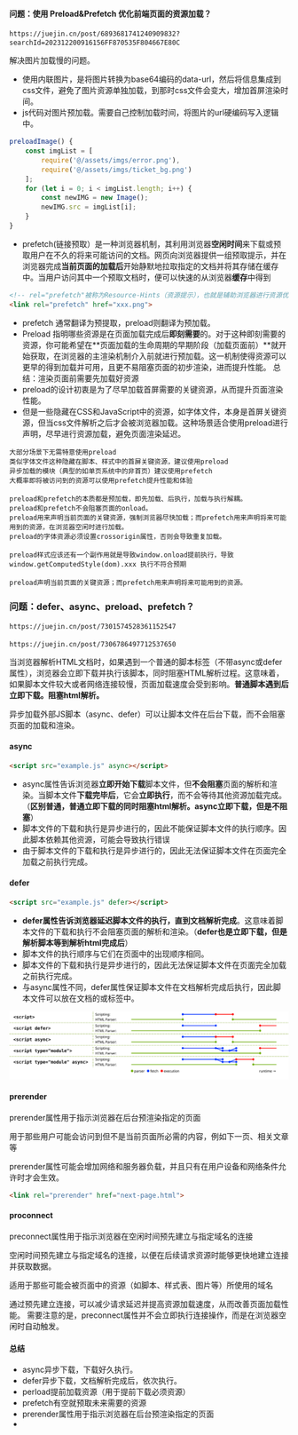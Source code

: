 #### 问题：使用 Preload&Prefetch 优化前端页面的资源加载？

```http
https://juejin.cn/post/6893681741240909832?searchId=202312200916156FF870535F804667E80C
```

解决图片加载慢的问题。

+ 使用内联图片，是将图片转换为base64编码的data-url，然后将信息集成到css文件，避免了图片资源单独加载，到那时css文件会变大，增加首屏渲染时间。
+ js代码对图片预加载。需要自己控制加载时间，将图片的url硬编码写入逻辑中。

```js
preloadImage() {
    const imgList = [
        require('@/assets/imgs/error.png'),
        require('@/assets/imgs/ticket_bg.png')
    ];
    for (let i = 0; i < imgList.length; i++) {
        const newIMG = new Image();
        newIMG.src = imgList[i];
    }
}
```

+ prefetch(链接预取）是一种浏览器机制，其利用浏览器**空闲时间**来下载或预取用户在不久的将来可能访问的文档。网页向浏览器提供一组预取提示，并在浏览器完成**当前页面的加载后**开始静默地拉取指定的文档并将其存储在缓存中。当用户访问其中一个预取文档时，便可以快速的从浏览器**缓存**中得到

```html
<!-- rel="prefetch"被称为Resource-Hints（资源提示），也就是辅助浏览器进行资源优化的指令。 -->
<link rel="prefetch" href="xxx.png">
```

+ prefetch 通常翻译为预提取，preload则翻译为预加载。
+ Preload 指明哪些资源是在页面加载完成后**即刻需要**的。对于这种即刻需要的资源，你可能希望在**页面加载的生命周期的早期阶段（加载页面前）**就开始获取，在浏览器的主渲染机制介入前就进行预加载。这一机制使得资源可以更早的得到加载并可用，且更不易阻塞页面的初步渲染，进而提升性能。
总结：渲染页面前需要先加载好资源
+ preload的设计初衷是为了尽早加载首屏需要的关键资源，从而提升页面渲染性能。
+ 但是一些隐藏在CSS和JavaScript中的资源，如字体文件，本身是首屏关键资源，但当css文件解析之后才会被浏览器加载。这种场景适合使用preload进行声明，尽早进行资源加载，避免页面渲染延迟。

```text
大部分场景下无需特意使用preload
类似字体文件这种隐藏在脚本、样式中的首屏关键资源，建议使用preload
异步加载的模块（典型的如单页系统中的非首页）建议使用prefetch
大概率即将被访问到的资源可以使用prefetch提升性能和体验

preload和prefetch的本质都是预加载，即先加载、后执行，加载与执行解耦。
preload和prefetch不会阻塞页面的onload。
preload用来声明当前页面的关键资源，强制浏览器尽快加载；而prefetch用来声明将来可能用到的资源，在浏览器空闲时进行加载。
preload的字体资源必须设置crossorigin属性，否则会导致重复加载。

preload样式应该还有一个副作用就是导致window.onload提前执行，导致window.getComputedStyle(dom).xxx 执行不符合预期

preload声明当前页面的关键资源；而prefetch用来声明将来可能用到的资源。
```

### 问题：defer、async、preload、prefetch？

```https
https://juejin.cn/post/7301574528361152547

https://juejin.cn/post/7306786497712537650

```

当浏览器解析HTML文档时，如果遇到一个普通的脚本标签（不带async或defer属性），浏览器会立即下载并执行该脚本，同时阻塞HTML解析过程。这意味着，如果脚本文件较大或者网络连接较慢，页面加载速度会受到影响。**普通脚本遇到后立即下载。阻塞html解析。**

异步加载外部JS脚本（async、defer）可以让脚本文件在后台下载，而不会阻塞页面的加载和渲染。

#### async

```html
<script src="example.js" async></script>
```

+ async属性告诉浏览器**立即开始下载**脚本文件，但**不会阻塞**页面的解析和渲染。当脚本文件**下载完毕后**，它会**立即执行**，而不会等待其他资源加载完成。（**区别普通，普通立即下载的同时阻塞html解析。async立即下载，但是不阻塞**）
+ 脚本文件的下载和执行是异步进行的，因此不能保证脚本文件的执行顺序。因此脚本依赖其他资源，可能会导致执行错误
+ 由于脚本文件的下载和执行是异步进行的，因此无法保证脚本文件在页面完全加载之前执行完成。

#### defer

```html
<script src="example.js" defer></script>
```

+ **defer属性告诉浏览器延迟脚本文件的执行，直到文档解析完成**。这意味着脚本文件的下载和执行不会阻塞页面的解析和渲染。（**defer也是立即下载，但是解析脚本等到解析html完成后**）
+ 脚本文件的执行顺序与它们在页面中的出现顺序相同。
+ 脚本文件的下载和执行是异步进行的，因此无法保证脚本文件在页面完全加载之前执行完成。
+ 与async属性不同，defer属性保证脚本文件在文档解析完成后执行，因此脚本文件可以放在文档的<head>或<body>标签中。

![顺序](.\img\1.svg)

#### prerender

prerender属性用于指示浏览器在后台预渲染指定的页面

用于那些用户可能会访问到但不是当前页面所必需的内容，例如下一页、相关文章等

prerender属性可能会增加网络和服务器负载，并且只有在用户设备和网络条件允许时才会生效。

```html
<link rel="prerender" href="next-page.html">
```

#### proconnect

preconnect属性用于指示浏览器在空闲时间预先建立与指定域名的连接

空闲时间预先建立与指定域名的连接，以便在后续请求资源时能够更快地建立连接并获取数据。

适用于那些可能会被页面中的资源（如脚本、样式表、图片等）所使用的域名

通过预先建立连接，可以减少请求延迟并提高资源加载速度，从而改善页面加载性能。 需要注意的是，preconnect属性并不会立即执行连接操作，而是在浏览器空闲时自动触发。

#### 总结

+ async异步下载，下载好久执行。
+ defer异步下载，文档解析完成后，依次执行。
+ perload提前加载资源（用于提前下载必须资源）
+ prefetch有空就预取未来需要的资源
+ prerender属性用于指示浏览器在后台预渲染指定的页面
+ 
